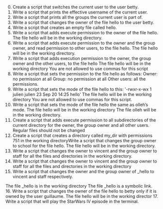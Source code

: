 0. Create a script that switches the current user to the user betty.
1. Write a script that prints the effective username of the current user.
2. Write a script that prints all the groups the current user is part of.
3. Write a script that changes the owner of the file hello to the user betty.
4. Write a script that creates an empty file called hello.
5. Write a script that adds execute permission to the owner of the file hello.
        The file hello will be in the working directory.
6. Write a script that adds execute permission to the owner and the group owner, and read permission to other users, to the file hello.
         The file hello will be in the working directory.
7. Write a script that adds execution permission to the owner, the group owner and the other users, to the file hello
         The file hello will be in the working directory
         You are not allowed to use commas for this script
8. Write a script that sets the permission to the file hello as follows:
     Owner: no permission at all
     Group: no permission at all
     Other users: all the permissions.
9. Write a script that sets the mode of the file hello to this:
    '-rwxr-x-wx 1 julien julien 23 Sep 20 14:25 hello'
     The file hello will be in the working directory
     You are not allowed to use commas for this script.
10. Write a script that sets the mode of the file hello the same as olleh’s mode.
      The file hello will be in the working directory
      The file olleh will be in the working directory.
11. Create a script that adds execute permission to all subdirectories of the current directory for the owner, the group owner and all other users.
     Regular files should not be changed
12. Create a script that creates a directory called my_dir with permissions 751 in the working directoryWrite a script that changes the group owner to school for the file hello.
      The file hello will be in the working directory.
13. Write a script that changes the owner to vincent and the group owner to staff for all the files and directories in the working directory.
14. Write a script that changes the owner to vincent and the group owner to staff for all the files and directories in the working directory
15. Write a script that changes the owner and the group owner of _hello to vincent and staff respectively.

The file _hello is in the working directory
The file _hello is a symbolic link.
16. Write a script that changes the owner of the file hello to betty only if it is owned by the user guillaume.
      The file hello will be in the working director
17. Write a script that will play the StarWars IV episode in the terminal.
